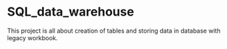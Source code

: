 # SQL_data_warehouse
This project is all about creation of tables and storing data in database with legacy workbook.
